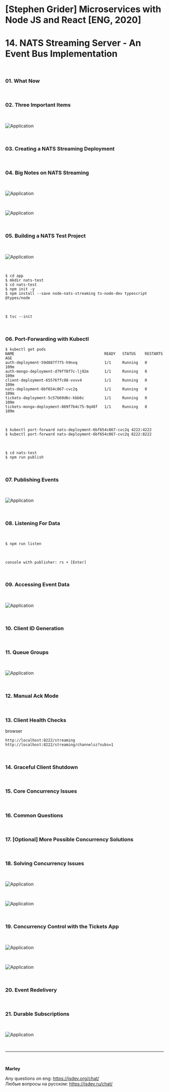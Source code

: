 # [Stephen Grider] Microservices with Node JS and React [ENG, 2020]

# 14. NATS Streaming Server - An Event Bus Implementation

<br/>

### 01. What Now

<br/>

### 02. Three Important Items

<br/>

![Application](/img/pic-14-01.png?raw=true)

<br/>

### 03. Creating a NATS Streaming Deployment

<br/>

### 04. Big Notes on NATS Streaming

<br/>

![Application](/img/pic-14-02.png?raw=true)

<br/>

![Application](/img/pic-14-03.png?raw=true)

<br/>

### 05. Building a NATS Test Project

<br/>

![Application](/img/pic-14-04.png?raw=true)

<br/>

    $ cd app
    $ mkdir nats-test
    $ cd nats-test
    $ npm init -y
    $ npm install --save node-nats-streaming ts-node-dev typescript @types/node

<br/>

    $ tsc --init

<br/>

### 06. Port-Forwarding with Kubectl

```
$ kubectl get pods
NAME                                        READY   STATUS    RESTARTS   AGE
auth-deployment-59d887f775-h9nxq            1/1     Running   0          109m
auth-mongo-deployment-d79ff8f7c-lj92m       1/1     Running   0          109m
client-deployment-65576ffc88-vxvv4          1/1     Running   0          109m
nats-deployment-6bf654c867-cvc2q            1/1     Running   0          109m
tickets-deployment-5c57b69d6c-kbb6c         1/1     Running   0          109m
tickets-mongo-deployment-869f7b4c75-9q48f   1/1     Running   0          109m
```

<br/>

    $ kubectl port-forward nats-deployment-6bf654c867-cvc2q 4222:4222
    $ kubectl port-forward nats-deployment-6bf654c867-cvc2q 8222:8222

<br/>

    $ cd nats-test
    $ npm run publish

<br/>

### 07. Publishing Events

<br/>

![Application](/img/pic-14-05.png?raw=true)

<br/>

### 08. Listening For Data

<br/>

    $ npm run listen

<br/>
    
    console with publisher: rs + [Enter]

<br/>

### 09. Accessing Event Data

<br/>

![Application](/img/pic-14-06.png?raw=true)

<br/>

### 10. Client ID Generation

<br/>

### 11. Queue Groups

<br/>

![Application](/img/pic-14-07.png?raw=true)

<br/>

### 12. Manual Ack Mode

<br/>

### 13. Client Health Checks

browser

    http://localhost:8222/streaming
    http://localhost:8222/streaming/channelsz?subs=1

<br/>

### 14. Graceful Client Shutdown

<br/>

### 15. Core Concurrency Issues

<br/>

### 16. Common Questions

<br/>

### 17. [Optional] More Possible Concurrency Solutions

<br/>

### 18. Solving Concurrency Issues

<br/>

![Application](/img/pic-14-08.png?raw=true)

<br/>

![Application](/img/pic-14-09.png?raw=true)

<br/>

### 19. Concurrency Control with the Tickets App

<br/>

![Application](/img/pic-14-10.png?raw=true)

<br/>

![Application](/img/pic-14-11.png?raw=true)

<br/>

### 20. Event Redelivery

<br/>

### 21. Durable Subscriptions

<br/>

![Application](/img/pic-14-12.png?raw=true)

<br/>

---

<br/>

**Marley**

Any questions on eng: https://jsdev.org/chat/  
Любые вопросы на русском: https://jsdev.ru/chat/
